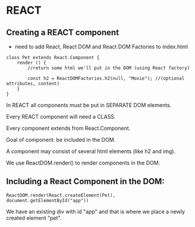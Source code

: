 # REACT

## Creating a REACT component

- need to add React, React DOM and React DOM Factories to index.html
```
class Pet extends React.Component {
    render () {
        //return some html we'll put in the DOM (using React factory)

        const h2 = ReactDOMFactories.h2(null, "Moxie"); //(optional attributes, content)
    }
}

```

In REACT all components must be put in SEPARATE DOM elements.

Every REACT component will need a CLASS.

Every component extends from React.Component.

Goal of component: be included in the DOM.

A component may consist of several html elements (like h2 and img).

We use ReactDOM.render() to render components in the DOM.

## Including a React Component in the DOM:

```
ReactDOM.render(React.createElement(Pet), document.getElementById("app"))
```
We have an existing div with id "app" and that is where we place a newly created element "pet".